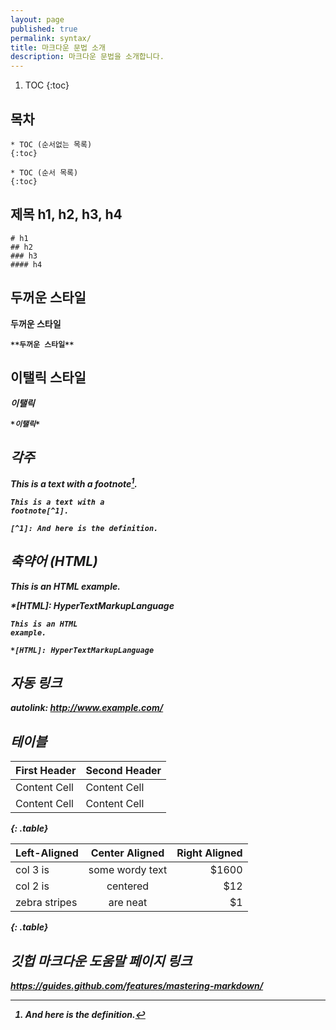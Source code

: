 ```yaml
---
layout: page
published: true
permalink: syntax/
title: 마크다운 문법 소개
description: 마크다운 문법을 소개합니다.
---
```


1. TOC
{:toc}

## 목차

```
* TOC (순서없는 목록)
{:toc}

* TOC (순서 목록)
{:toc}
```

## 제목 h1, h2, h3, h4

```
# h1
## h2
### h3
#### h4
```

## 두꺼운 스타일 <strong>

**두꺼운 스타일**

```
**두꺼운 스타일**
```

## 이탤릭 스타일 <em>

*이탤릭*

```
*이탤릭*
```

## 각주

This is a text with a
footnote[^1].

[^1]: And here is the definition.

```
This is a text with a
footnote[^1].

[^1]: And here is the definition.
```


## 축약어 (HTML)

This is an HTML
example.

*[HTML]: HyperTextMarkupLanguage

```
This is an HTML
example.

*[HTML]: HyperTextMarkupLanguage
```

## 자동 링크

autolink: <http://www.example.com/>


[linkid]: http://www.example.com/ "Optional Title"

## 테이블

First Header  | Second Header
------------- | -------------
Content Cell  | Content Cell
Content Cell  | Content Cell
{: .table}


|  Left-Aligned |  Center Aligned | Right Aligned |
| :------------ | :-------------: | ------------: |
| col 3 is      | some wordy text |         $1600 |
| col 2 is      |     centered    |           $12 |
| zebra stripes |     are neat    |            $1 |
{: .table}


## 깃헙 마크다운 도움말 페이지 링크

<https://guides.github.com/features/mastering-markdown/>





